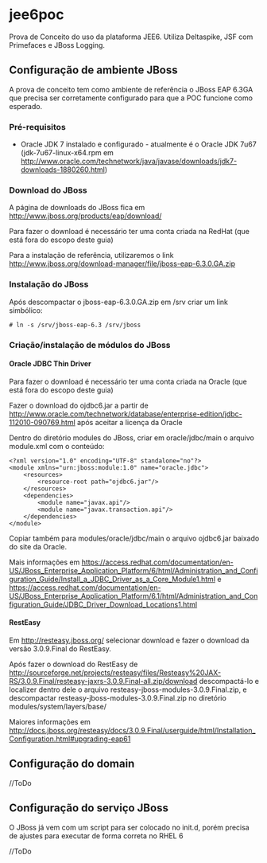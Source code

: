 jee6poc
=======

Prova de Conceito do uso da plataforma JEE6. Utiliza Deltaspike, JSF com Primefaces e JBoss Logging.

Configuração de ambiente JBoss
------------------------------

A prova de conceito tem como ambiente de referência o JBoss EAP 6.3GA que precisa ser corretamente 
configurado para que a POC funcione como esperado.

### Pré-requisitos ###

* Oracle JDK 7 instalado e configurado - atualmente é o Oracle JDK 7u67 (jdk-7u67-linux-x64.rpm em 
http://www.oracle.com/technetwork/java/javase/downloads/jdk7-downloads-1880260.html)

### Download do JBoss ###

A página de downloads do JBoss fica em http://www.jboss.org/products/eap/download/

Para fazer o download é necessário ter uma conta criada na RedHat (que está fora do escopo deste guia)

Para a instalação de referência, utilizaremos o link http://www.jboss.org/download-manager/file/jboss-eap-6.3.0.GA.zip

### Instalação do JBoss ###

Após descompactar o jboss-eap-6.3.0.GA.zip em /srv criar um link simbólico:

    # ln -s /srv/jboss-eap-6.3 /srv/jboss

### Criação/instalação de módulos do JBoss ###

#### Oracle JDBC Thin Driver ####

Para fazer o download é necessário ter uma conta criada na Oracle (que está fora do escopo deste guia)

Fazer o download do ojdbc6.jar a partir de http://www.oracle.com/technetwork/database/enterprise-edition/jdbc-112010-090769.html após aceitar a licença da Oracle

Dentro do diretório modules do JBoss, criar em oracle/jdbc/main o arquivo module.xml com o conteúdo:

    <?xml version="1.0" encoding="UTF-8" standalone="no"?>
    <module xmlns="urn:jboss:module:1.0" name="oracle.jdbc">
        <resources>
            <resource-root path="ojdbc6.jar"/>
        </resources>
        <dependencies>
            <module name="javax.api"/>
            <module name="javax.transaction.api"/>
        </dependencies>
    </module>

Copiar também para modules/oracle/jdbc/main o arquivo ojdbc6.jar baixado do site da Oracle.

Mais informações em 
https://access.redhat.com/documentation/en-US/JBoss_Enterprise_Application_Platform/6/html/Administration_and_Configuration_Guide/Install_a_JDBC_Driver_as_a_Core_Module1.html
e https://access.redhat.com/documentation/en-US/JBoss_Enterprise_Application_Platform/6.1/html/Administration_and_Configuration_Guide/JDBC_Driver_Download_Locations1.html

#### RestEasy ####

Em http://resteasy.jboss.org/ selecionar download e fazer o download da versão 3.0.9.Final do RestEasy.

Após fazer o download do RestEasy de 
http://sourceforge.net/projects/resteasy/files/Resteasy%20JAX-RS/3.0.9.Final/resteasy-jaxrs-3.0.9.Final-all.zip/download
descompactá-lo e localizer dentro dele o arquivo resteasy-jboss-modules-3.0.9.Final.zip, e 
descompactar resteasy-jboss-modules-3.0.9.Final.zip no diretório modules/system/layers/base/

Maiores informações em 
http://docs.jboss.org/resteasy/docs/3.0.9.Final/userguide/html/Installation_Configuration.html#upgrading-eap61

Configuração do domain
----------------------

//ToDo

Configuração do serviço JBoss
-----------------------------

O JBoss já vem com um script para ser colocado no init.d, porém precisa de ajustes para executar de forma correta no RHEL 6

//ToDo

